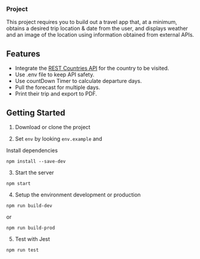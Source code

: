 

### Project
This project requires you to build out a travel app that, at a minimum, obtains a desired trip location & date from the user, and displays weather and an image of the location using information obtained from external APIs.

## Features
* Integrate the [REST Countries API](https://restcountries.eu/) for the country to be visited.
* Use .env file to keep API safety.
* Use countDown Timer to calculate departure days.
* Pull the forecast for multiple days.
* Print their trip and export to PDF.

## Getting Started

1. Download or clone the project

2. Set `env` by looking `env.example` and

Install dependencies
```
npm install --save-dev
```
3. Start the server
```
npm start
```
4. Setup the environment development or production
```
npm run build-dev
```
or
```
npm run build-prod
```
5. Test with Jest
```
npm run test

